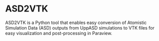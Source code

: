 # ASD2VTK
ASD2VTK is a Python tool that enables easy conversion of Atomistic Simulation Data (ASD) outputs from UppASD simulations to VTK files for easy visualization and post-processing in Paraview. 
